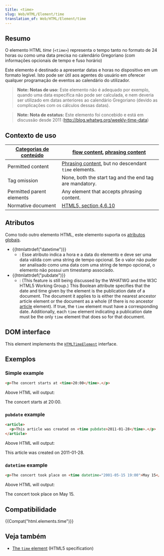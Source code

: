 ```yaml
---
title: <time>
slug: Web/HTML/Element/time
translation_of: Web/HTML/Element/time
---
```

## Resumo

O elemento HTML _time_ (`<time>`) representa o tempo tanto no formato de 24 horas ou como uma data precisa no calendário Gregoriano (com informações opcionais de tempo e fuso horário)

Este elemento é destinado a apresentar datas e horas no dispositivo em um formato legível. Isto pode ser útil aos agentes do usuário em oferecer qualquer programação de eventos ao calendário do utilizador.

> **Note:** **Notas de uso:** Este elemento não é adequado por exemplo, quando uma data específica não pode ser calculada, e nem deveria ser utilizado em datas anteriores ao calendário Gregoriano (devido as complicações com os cálculos dessas datas).

> **Note:** **Nota de estatus:** Este elemento foi concebido e está em discussão desde 2011 (<http://blog.whatwg.org/weekly-time-data>)

## Contexto de uso

| [Categorias de conteúdo](/pt-BR/docs/HTML/Content_categories "HTML/Content categories") | [flow content](/pt-BR/docs/HTML/Content_categories#Flow_content "HTML/Content categories#Flow content"), [phrasing content](/pt-BR/docs/HTML/Content_categories#Phrasing_content "HTML/Content categories#Phrasing content") |
| --------------------------------------------------------------------------------------- | ---------------------------------------------------------------------------------------------------------------------------------------------------------------------------------------------------------------------------- |
| Permitted content                                                                       | [Phrasing content](/pt-BR/docs/HTML/Content_categories#Phrasing_content "HTML/Content categories#Phrasing content"), but no descendant `time` elements.                                                                      |
| Tag omission                                                                            | None, both the start tag and the end tag are mandatory.                                                                                                                                                                      |
| Permitted parent elements                                                               | Any element that accepts phrasing content.                                                                                                                                                                                   |
| Normative document                                                                      | [HTML5, section 4.6.10](http://www.whatwg.org/specs/web-apps/current-work/multipage/text-level-semantics.html#the-time-element)                                                                                              |

## Atributos

Como todo outro elemento HTML, este elemento suporta os [atributos globais](/pt-BR/docs/HTML/Global_attributes).

- {{htmlattrdef("datetime")}}
  - : Esse atributo indica a hora e a data do elemento e deve ser uma data válida com uma string de tempo opcional. Se o valor não puder ser analisado como uma data com uma string de tempo opcional, o elemento não possui um timestamp associado.
- {{htmlattrdef("pubdate")}}
  - : (This feature is still being discussed by the WHATWG and the W3C HTML5 Working Group.) This Boolean attribute specifies that the date and time given by the element is the publication date of a document. The document it applies to is either the nearest ancestor article element or the document as a whole (if there is no ancestor [article](/pt-BR/docs/HTML/Element/article "HTML/Element/Article") element). If true, the `time` element must have a corresponding date. Additionally, each `time` element indicating a publication date must be the only `time` element that does so for that document.

## DOM interface

This element implements the [`HTMLTimeElement`](/en-US/docs/DOM/HTMLTimeElement "DOM/HTMLTimeElement") interface.

## Exemplos

### Simple example

```html
<p>The concert starts at <time>20:00</time>.</p>
```

Above HTML will output:

The concert starts at 20:00.

### `pubdate` example

```html
<article>
  <p>This article was created on <time pubdate>2011-01-28</time>.</p>
</article>
```

Above HTML will output:

This article was created on 2011-01-28.

### `datetime` example

```html
<p>The concert took place on <time datetime="2001-05-15 19:00">May 15</time>.</p>
```

Above HTML will output:

The concert took place on May 15.

## Compatibilidade

{{Compat("html.elements.time")}}

## Veja também

- [The `time` element](http://www.whatwg.org/specs/web-apps/current-work/#the-time-element) (HTML5 specification)
